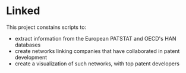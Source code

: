 # Linked

This project constains scripts to:
- extract information from the European PATSTAT and OECD's HAN databases
- create networks linking companies that have collaborated in patent development
- create a visualization of such networks, with top patent developers
